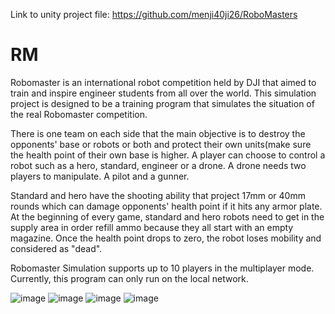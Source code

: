 

Link to unity project file:
https://github.com/menji40ji26/RoboMasters 


# RM
Robomaster is an international robot competition held by DJI that aimed to train and inspire engineer students from all over the world. This simulation project is designed to be a training program that simulates the situation of the real Robomaster competition. 

There is one team on each side that the main objective is to destroy the opponents' base or robots or both and protect their own units(make sure the health point of their own base is higher. A player can choose to control a robot such as a hero, standard,  engineer or a drone. A drone needs two players to manipulate. A pilot and a gunner.

Standard and hero have the shooting ability that project 17mm or 40mm rounds which can damage opponents' health point if it hits any armor plate. At the beginning of every game, standard and hero robots need to get in the supply area in order refill ammo because they all start with an empty magazine. Once the health point drops to zero, the robot loses mobility and considered as "dead". 

Robomaster Simulation supports up to 10 players in the multiplayer mode. Currently, this program can only run on the local network. 


![image](https://user-images.githubusercontent.com/24197374/41819399-4ceb963c-77f2-11e8-9850-868b85078f9a.jpg)
![image](https://user-images.githubusercontent.com/24197374/41819400-4d31d94e-77f2-11e8-97f4-e5610c252683.jpg)
![image](https://user-images.githubusercontent.com/24197374/41819401-4d700b42-77f2-11e8-974b-82bc7d84601b.jpg)
![image](https://user-images.githubusercontent.com/24197374/41819402-4db054e0-77f2-11e8-8de1-523ecc9ad351.jpg)
